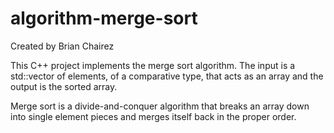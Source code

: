 # algorithm-merge-sort

Created by Brian Chairez

This C++ project implements the merge sort algorithm.
The input is a std::vector of elements, of a comparative type, that acts as an array and the output is the sorted array.

Merge sort is a divide-and-conquer algorithm that breaks an array down into single element pieces and merges itself back in the proper order.
